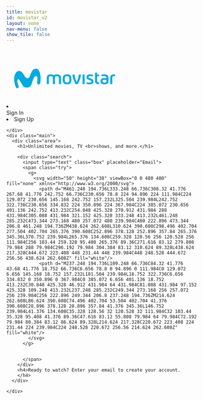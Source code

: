 ```yaml
---
title: movistar
id: movistar_v2
layout: none
nav-menu: false
show_tile: false
---
```


<!DOCTYPE html>
<html lang="en">
<head>
  <meta charset="UTF-8">
  <meta name="viewport" content="width=device-width, initial-scale=1.0">
  <meta http-equiv="X-UA-Compatible" content="ie=edge">
  <title>movistar</title>

  <link rel="stylesheet" href="style.css">
  <link rel="stylesheet" href="mediaquery.css">
  <link rel="stylesheet" href="https://maxst.icons8.com/vue-static/landings/line-awesome/line-awesome/1.3.0/css/line-awesome.min.css">
  <script src="https://kit.fontawesome.com/bc3a1796c2.js" crossorigin="anonymous"></script>
  <link rel="shortcut icon" href="https://image.flaticon.com/icons/png/512/870/870910.ico'/> 
  <link rel="stylesheet" href="https://cdnjs.cloudflare.com/ajax/libs/normalize/8.0.1/normalize.css" />
</head>
<style>
  @import url("https://fonts.googleapis.com/css?family=IBM+Plex+Sans&display=swap");
  @import url("https://fonts.googleapis.com/css?family=Martel+Sans&display=swap");
  @import url("https://fonts.googleapis.com/css?family=Roboto&display=swap");

  body {
    margin: 0;
    padding: 0;
    flex-wrap: wrap;
    display: flex;
    font-family: "Roboto", sans-serif;

    background-color: rgba(8, 8, 8, 0.89);
  }

  .navbar {
    display: flex;
    flex-direction: row;
    position: relative;
    align-items: center;
    width: 100%;
    height: 50px;
    min-height: 100px;
    align-items: center;
    justify-content: space-between;
    background-color: transparent;
    align-self: center;
  }

  .navbar li {
    margin: 0 50px;
    list-style-type: none;
    display: flex;
    flex-direction: row;
  }

  .navbar li:nth-child(2) {
    margin-right: -650px;
  }

  .logo img {
    width: 180px;
    display: flex;
    flex-direction: column;
    align-items: center;
    justify-content: center;
    align-self: center;
  }

  .logo {
    display: flex;
    flex-direction: column;
    align-items: center;
    justify-content: center;
    align-self: center;
  }

  .buttons {
    background-color: #e50914;
    padding: 7px 17px;
    color: white;
    display: flex;
    flex-direction: row;
    border-radius: 3px;
    cursor: pointer;
  }

  .secondary-buttons {
    color: white;
    cursor: pointer;
    position: absolute;
    right: 150px;
    padding: 7px 17px;
    border-radius: 3px;
    border: 1px solid white;
  }

  .main {
    width: 100%;
    margin-top: -100px;
    background-size: cover;
    align-items: center;
    overflow-x: hidden;
    justify-content: center;
    display: flex;
    background-position: center;
    min-height: 710px;
    background-image: linear-gradient(rgba(0, 0, 0, 0.8), rgba(0, 0, 0, 0.8)),
      url(https://images.unsplash.com/photo-1536440136628-849c177e76a1?ixid=MnwxMjA3fDB8MHxwaG90by1wYWdlfHx8fGVufDB8fHx8&ixlib=rb-1.2.1&auto=format&fit=crop&w=1250&q=80);
  }

  .area {
    color: white;
    display: inline-flex;
    flex-direction: column;
    align-items: center;
    justify-content: center;
    text-align: center;
    margin-top: 70px;
  }

  .area h1 {
    font-size: 60px;
    word-spacing: 15px;
    line-height: 75px;
  }

  .area h3 {
    margin-top: -30px;
    font-size: 27px;
    font-weight: normal;
  }

  .search {
    width: 150%;
    background-color: none;
    min-height: 80px;
    display: flex;
    flex-direction: row;
    align-items: center;
    justify-content: center;
    text-align: left;
    margin-top: 10px;
  }

  .box {
    width: 100%;
    min-height: 65px;
  }

  .try {
    display: inline-flex;
    flex-direction: row;
    align-items: center;
    justify-content: center;
    background-color: #e50914;
    min-height: 70px;
    width: 70%;
    font-size: 30px;
    text-transform: uppercase;
    cursor: pointer;
  }

  .area h4 {
    margin-top: 10px;
    font-weight: normal;
  }
  .container1 {
    width: 100%;
    min-height: 460px;
    background-color: black;
    margin-top: 10px;
    display: flex;
    flex-direction: row;
    align-items: center;
    justify-content: space-evenly;
    text-align: left;
  }

  .container1 img {
    display: flex;
    justify-content: center;
    flex-direction: row;
    object-fit: contain;
    object-position: center;
    align-self: center;

    max-width: 100%;
    height: 350px;
  }

  .container1 .image {
    display: flex;
    justify-content: center;
    flex-direction: row;
    align-items: center;
    align-self: center;
    object-fit: contain;
  }

  .text {
    color: white;
    display: flex;
    flex-direction: column;
    align-items: flex-start;
    justify-content: flex-start;
    align-self: center;
    align-content: center;
  }
  .text p {
    font-size: 1.5rem;
    margin-top: 5px;
  }

  .text h1 {
    font-size: 3.125rem;
  }

  .question {
    width: 100%;
    min-height: 950px;
    background-color: #000;
    margin-top: 10px;
    display: flex;
    flex-direction: column;
    align-items: center;
    justify-content: flex-end;
    text-align: center;
  }

  .question h1 {
    text-align: center;
    color: white;
    margin-bottom: 50px;
    text-align: center;
    font-size: 40px;
    display: flex;
    flex-direction: column;
    align-items: center;
    justify-content: center;
  }

  .quest {
    width: 51%;
    min-height: 75px;
    background-color: #303030;
    color: white;
    align-items: center;
    justify-content: space-between;
    display: flex;
    text-align: left;
    flex-direction: row;
    margin: 5px 0;
  }

  .quest .textbox {
    display: flex;
    text-align: left;

    flex-direction: row;
    align-items: center;
    justify-content: center;
    justify-items: center;
    align-self: center;
    font-size: 25px;
    margin: 0 30px;
    word-spacing: 5px;
    text-align: left;
  }

  .quest i {
    margin: 0 30px;
    font-size: 40px;
    color: rgb(255, 255, 255);
  }

  .quest:focus {
    background-color: red;
  }

  .search1 {
    width: 50%;
    background-color: none;
    min-height: 80px;
    display: flex;
    flex-direction: row;
    align-items: center;
    justify-content: center;
    text-align: left;
    margin-top: 10px;
  }

  .box1 {
    width: 100%;
    min-height: 65px;
  }

  .try1 {
    display: flex;
    flex-direction: row;
    align-items: center;
    justify-content: center;
    background-color: #e50914;
    min-height: 70px;
    width: 70%;
    color: white;
    font-size: 30px;
    margin: 50px 0;
    text-transform: uppercase;
  }

  .question h4 {
    color: white;
    margin-top: -20px;
    padding-bottom: 40px;
  }

  .footer {
    display: flex;
    flex-direction: column;
    width: 100%;
    min-height: 375px;
    background-color: black;
    margin-top: 10px;
    flex-wrap: wrap;
    align-items:center;
    justify-content:space-around;

  }

  .footercon {
    display: flex;
    flex-direction: row;
    width: 100%;
    justify-content: center;
    align-items: center;
    flex-wrap: wrap;
    min-height: 50px;
    background-color: transparent;
  }

  .footer .flex1 {
    color:#999;;
    justify-content:space-around;
    align-items:flex-start;
    display: flex;
    flex-direction:row;
    flex-wrap:wrap;
    width:100%;
    font-size: 17px;
    min-height: 30px;

  }

  .footer .flex1 h5 {
    align-self:flex-start;
  }

  .list1 {
    color: white;
    display: flex;
    flex-direction: column;
    flex-wrap: wrap;
    align-items: flex-start;
    justify-items: flex-start;
    align-self: center;
    justify-content: center;
    min-height:50px;
    font-size: 13px;
    padding: 0px 70px;
    text-align: left;
  }

  .list1 li {
    font-size: 13px;
    margin: 7px -10px;
    list-style-type: none;
    text-align: left;
    display: flex;
    flex-direction: column;
    flex-wrap: wrap;
    align-items: flex-start;
    justify-items: center;
    align-self: flex-start;
    justify-content: center;
  }

  .list1 li a {
    color: #999;
    text-decoration: none;
    font-size: 14px;
  }

  li a {
    font-size: 13px;
    text-align: center;
    color: #999;
  }


  .footertxt {
    color:white;
    display:flex;
    flex-direction:row;
    align-items:flex-end;
    justify-content: flex-end;
  }

  .end {
    width:100%;
    min-height:50px;
  background-color: black;
  justify-content:space-around;
  align-items:flex-start;
  display: flex;
  flex-direction:row;
  flex-wrap:wrap;
  color:#999;
  margin-top:-60px;
  }

  .end h2 {
    display:flex;
    flex-direction: row;
  font-size:16px;
  }

  @media (min-width: 250px) and (max-width: 980px) {
    body {
      display: flex;
      flex-direction: column;
      flex-wrap: wrap;
    }
    .container1 {
      display: flex;
      flex-direction: column;
      justify-content: space-evenly;
      align-items: center;
      align-self: center;
    }

    .area h1 {
      font-size: 40px;
      line-height:60px;
    }

    .area h3 {
      margin-top: 10px;
    }

    .container1 img {
      width: 60%;
    }
    .navbar {
      display: flex;
      flex-direction: column;
      background-color: black;
      align-items: center;
      justify-content: center;
      padding: 0;
      min-height: 250px;
      margin-bottom: 30px;

    }



    .search {
      display: flex;
      flex-direction: column;
      margin: 30px;
      width: 50%;
      margin: 0 10px;
    }

    .box {
      width: 100%;
      margin-bottom: 20px;
      margin:30px;
    }

    .try {
      width: 200px;
      margin: 0 10px;
      font-size:17px;
      min-height:50px;
    }

    .search1 {
      display: flex;
      flex-direction: column;
      margin: 30px;
      width: 50%;
      margin: 0 10px;
      margin-bottom: 40px;
    }

  h4 {
    color:white;
  }

    .box1 {
      width: 100%;
      margin-bottom: 20px;
      margin:30px;
    }

    .try1 {
      width: 200px;
      margin: 0 10px;
      font-size:17px;
      min-height:50px;
    }
    .text {
      display: flex;
      flex-direction: column;
      justify-content: center;
      align-items: center;
      align-self: center;
      text-align: center;
      margin-left: 10px;
      margin-right: 10px;
    }

    .text h1 {
      font-size: 2rem;
      margin-left: 10px;
      margin-right: 10px;
    }

    .text p {
      font-size: 1.2rem;
      margin-left: 10px;
      margin-right: 10px;
    }

    .quest .textbox {
      font-size: 20px;
      margin-left: 10px;
      margin-right: 10px;
    }

    .quest {
      width: 80%;
      min-height: 75px;
      margin-left: 10px;
      margin-right: 10px;
    }
  }
</style>
<body>

  <div class="navbar">
    <li class="logo">
      <svg
         xmlns:dc="http://purl.org/dc/elements/1.1/"
         xmlns:cc="http://creativecommons.org/ns#"
         xmlns:rdf="http://www.w3.org/1999/02/22-rdf-syntax-ns#"
         xmlns:svg="http://www.w3.org/2000/svg"
         xmlns="http://www.w3.org/2000/svg"
         xmlns:sodipodi="http://sodipodi.sourceforge.net/DTD/sodipodi-0.dtd"
         xmlns:inkscape="http://www.inkscape.org/namespaces/inkscape"
         width="200pt"
         height="118pt"
         viewBox="0 0 604 118"
         version="1.1"
         id="svg26"
         sodipodi:docname="Logo_Movistar.svg"
         inkscape:version="0.92.2 (5c3e80d, 2017-08-06)">
        <metadata
           id="metadata32">
          <rdf:RDF>
            <cc:Work
               rdf:about="">
              <dc:format>image/svg+xml</dc:format>
              <dc:type
                 rdf:resource="http://purl.org/dc/dcmitype/StillImage" />
            </cc:Work>
          </rdf:RDF>
        </metadata>
        <defs
           id="defs30" />
        <sodipodi:namedview
           pagecolor="#ffffff"
           bordercolor="#666666"
           borderopacity="1"
           objecttolerance="10"
           gridtolerance="10"
           guidetolerance="10"
           inkscape:pageopacity="0"
           inkscape:pageshadow="2"
           inkscape:window-width="1920"
           inkscape:window-height="1028"
           id="namedview28"
           showgrid="false"
           inkscape:zoom="1.2257298"
           inkscape:cx="668.52459"
           inkscape:cy="-75.594385"
           inkscape:window-x="-8"
           inkscape:window-y="-8"
           inkscape:window-maximized="1"
           inkscape:current-layer="svg26" />
        <g
           id="#00abe1ff">
          <path
             d="m 125.21,1.18 c 4.94,-0.77 10.42,-0.88 14.81,1.91 6.34,3.77 9.96,10.6 12.46,17.3 7.03,19.32 7.7,40.45 4.75,60.64 -0.66,5.17 -2.64,11.01 -7.71,13.36 -3,1.01 -6.84,0.74 -8.92,-1.92 -3.36,-4.06 -2.3,-9.66 -2.02,-14.49 1.09,-7.63 1.51,-15.37 1.16,-23.06 -0.03,-3.51 -1.21,-7.31 -4.22,-9.38 -2.54,-1.92 -6.21,-1.55 -8.73,0.21 -4.27,2.77 -7.07,7.23 -9.36,11.67 -5.62,11.57 -8.73,24.12 -12.92,36.23 -2.1,5.63 -5.49,10.99 -10.52,14.42 -6.03,4.25 -13.69,5.37 -20.91,5.11 -9.22,-0.44 -17.52,-6.23 -22.36,-13.89 -6.03,-9.75 -11.4,-19.9 -17.29,-29.73 -1.87,-2.86 -4.39,-6.52 -8.29,-6.1 -4.1,0.38 -5.65,4.97 -5.52,8.51 0.29,12.13 6.16,23.18 8.25,34.99 0.73,3.64 -0.31,8.21 -3.98,9.86 -2.24,0.31 -4.59,0.59 -6.81,0.01 -3.26,-1.24 -4.95,-4.61 -6.41,-7.54 C 5.58,97.09 2.41,84.14 0.78,71.05 1.01,64.34 0.38,57.54 1.8,50.92 3.74,40.12 6.71,28.69 14.72,20.71 c 6.9,-6.99 18.78,-9.07 27.15,-3.56 8.12,5.63 13.14,14.37 18.47,22.45 3.91,6.22 7.56,13.54 14.74,16.53 4.95,2.41 11.3,0.93 14.94,-3.12 2.61,-2.69 3.9,-6.28 5.28,-9.69 2.93,-7.34 5.85,-14.67 9.06,-21.89 3.65,-9.25 10.84,-17.85 20.85,-20.25 z"
             id="path7"
             inkscape:connector-curvature="0"
             style="opacity:1;fill:#00abe1" />
          <path
             d="m 484.27,24.47 c 3.74,-0.29 7.5,-0.12 11.24,0.01 0.28,3.76 -0.23,7.55 0.34,11.29 3.83,-0.13 7.68,-0.24 11.51,0.06 0.1,3.33 0.46,6.7 -0.25,9.99 -3.82,-0.07 -7.63,-0.05 -11.44,0.02 -0.18,8.04 -0.04,16.1 -0.09,24.14 0.04,3.41 -0.01,7.33 2.59,9.91 2.58,2.47 6.46,2.09 9.76,2.39 0.47,3.45 0.51,6.97 -0.13,10.4 -6.27,0.07 -13.17,-0.05 -18.29,-4.19 -4.6,-3.66 -5.91,-9.83 -6.06,-15.42 -0.09,-15 0.06,-30.01 -0.06,-45.01 0.26,-1.1 -0.61,-3.2 0.88,-3.59 z"
             id="path9"
             inkscape:connector-curvature="0"
             style="opacity:1;fill:#00abe1" />
          <path
             d="m 201.02,40.03 c 5.67,-5.09 13.75,-5.72 21.02,-5.45 5.92,-0.02 11.86,1.61 16.53,5.31 5.23,-5.43 13.34,-5.45 20.34,-5.31 6.39,0 13.22,1.9 17.53,6.88 3.18,3.73 3.77,8.83 3.87,13.55 0.04,9.97 0,19.94 0.02,29.92 -0.02,2.59 0.28,5.25 -0.54,7.75 -3.72,-0.16 -7.44,0.17 -11.14,-0.19 l -0.39,-0.56 c -0.4,-12.99 0.36,-26.02 -0.42,-39 0.07,-4.17 -3.79,-7.23 -7.71,-7.51 -4.47,-0.28 -9.67,-0.82 -13.32,2.35 -2.72,2.24 -2.4,6.07 -2.57,9.24 -0.12,10.32 -0.07,20.65 -0.04,30.97 -0.25,1.45 0.47,3.52 -0.78,4.58 -3.79,0.13 -7.63,0.27 -11.41,-0.17 0,-13.17 0.31,-26.34 -0.32,-39.5 -0.02,-4.44 -4.45,-7.42 -8.56,-7.54 -3.77,-0.19 -7.87,-0.49 -11.27,1.45 -2.2,1.22 -3.53,3.64 -3.59,6.13 -0.86,13.22 -0.05,26.48 -0.55,39.71 -3.83,0 -7.66,-0.03 -11.48,0.03 -0.38,-1.85 -0.55,-3.73 -0.48,-5.61 0.13,-11.03 -0.1,-22.06 0.11,-33.08 0.06,-5.03 1.2,-10.49 5.15,-13.95 z"
             id="path11"
             inkscape:connector-curvature="0"
             style="opacity:1;fill:#00abe1" />
          <path
             d="m 305.49,35.72 c 8.8,-1.74 18.56,-2.1 26.83,1.91 7.78,3.99 9.74,13.49 10.06,21.47 0.12,8.76 0.65,18.34 -4.15,26.09 -4.46,6.99 -13.55,8.6 -21.23,8.42 -7.36,0.2 -15.73,-0.85 -20.89,-6.67 -5.58,-6.96 -5.53,-16.48 -5.54,-24.95 0.22,-6.93 0.84,-14.51 5.19,-20.22 2.4,-3.09 6.01,-5.02 9.73,-6.05 m 5.01,9.93 c -3.48,0.74 -6.03,3.79 -6.71,7.19 -1.25,7.36 -1.25,14.93 -0.04,22.29 0.69,2.9 2.34,5.93 5.34,6.91 4.48,1.48 9.42,1.4 13.98,0.3 3.32,-0.68 5.43,-3.76 6.19,-6.87 1.36,-7.56 1.3,-15.33 -0.01,-22.89 -0.89,-3.49 -3.65,-6.56 -7.34,-7.07 -3.78,-0.45 -7.66,-0.52 -11.41,0.14 z"
             id="path13"
             inkscape:connector-curvature="0"
             style="opacity:1;fill:#00abe1" />
          <path
             d="m 440.35,37.4 c 8.19,-4.09 17.81,-2.99 26.55,-1.68 1.13,0.44 3.39,0.04 3.61,1.67 0.14,2.75 0.11,5.52 0.05,8.28 -0.35,0.14 -1.05,0.43 -1.4,0.57 -6.33,-1.1 -12.84,-2.23 -19.26,-1.21 -2.52,0.43 -5.73,1.94 -5.69,4.92 -0.57,2.54 1.64,4.31 3.64,5.29 7.04,3.23 15.02,4.73 21.24,9.57 5.21,3.97 5.73,11.42 4.07,17.28 -2.63,7.44 -10.76,10.97 -18.14,11.37 -7.02,0.32 -14.39,0.13 -20.95,-2.59 -1.25,-3.08 -0.46,-6.7 -0.35,-9.98 7.96,1.92 16.51,4.02 24.56,1.41 4.12,-1.09 5.63,-7.08 2.06,-9.66 -7.14,-4.38 -16.03,-5.23 -22.83,-10.26 -7.85,-6.33 -6.12,-20.47 2.84,-24.98 z"
             id="path15"
             inkscape:connector-curvature="0"
             style="opacity:1;fill:#00abe1" />
          <path
             d="m 521.66,38.01 c -0.36,-1.45 1.23,-2.29 2.42,-2.35 8.23,-1.11 16.69,-1.79 24.88,0.01 5.24,1.33 10.37,4.54 12.63,9.64 2.86,6.17 1.77,13.12 1.98,19.69 -0.14,6.48 0.73,13.38 -2.15,19.43 -2.78,5.8 -9.52,8.21 -15.49,8.98 -7.45,0.46 -15.44,0.55 -22.15,-3.19 -11.04,-6.18 -10.61,-24.98 0.67,-30.69 8.32,-4.39 18.07,-2.96 27.01,-1.94 0.24,-4.2 -0.43,-9.44 -4.8,-11.33 -8.03,-3.11 -16.69,-0.51 -24.97,-0.58 -0.02,-2.56 -0.12,-5.12 -0.03,-7.67 m 8.09,42.22 c 3.34,3.62 8.73,3.35 13.24,3.19 3.05,-0.11 6.57,-1.39 7.8,-4.43 1.04,-3.64 0.52,-7.49 0.69,-11.23 -5.69,-1.48 -11.79,-1.84 -17.57,-0.71 -5.76,1.05 -8.01,8.99 -4.16,13.18 z"
             id="path17"
             inkscape:connector-curvature="0"
             style="opacity:1;fill:#00abe1" />
          <path
             d="m 578.56,40.41 c 6.33,-6.38 16.11,-6.22 24.45,-5.63 0.24,3.38 0.17,6.77 -0.06,10.15 -4.61,0.79 -9.97,-0.92 -13.96,2.14 -2.46,1.79 -2.72,5.1 -2.8,7.88 -0.23,12.48 0,24.97 -0.12,37.45 -3.91,0.51 -7.85,0.09 -11.77,0.31 -0.96,-10.16 -0.15,-20.44 -0.42,-30.65 0.19,-7.33 -0.97,-15.93 4.68,-21.65 z"
             id="path19"
             inkscape:connector-curvature="0"
             style="opacity:1;fill:#00abe1" />
          <path
             d="m 349.03,35.79 c 4.22,-0.07 8.51,-0.54 12.68,0.31 1.01,15.47 5.39,30.68 12.23,44.56 1.17,-1.51 1.9,-3.29 2.61,-5.05 5.36,-12.52 9.07,-25.88 9.81,-39.53 4.15,-0.8 8.41,-0.39 12.61,-0.26 -0.56,19.68 -8.82,38.11 -17.68,55.35 -0.62,1.86 -2.81,1.39 -4.29,1.49 -3.1,-0.1 -6.22,0.21 -9.29,-0.21 -0.25,-0.31 -0.75,-0.93 -1,-1.24 -9.26,-17.1 -17.15,-35.69 -17.68,-55.42 z"
             id="path21"
             inkscape:connector-curvature="0"
             style="opacity:1;fill:#00abe1" />
          <path
             d="m 408.98,35.84 c 4,-0.3 8.03,-0.26 12.04,-0.04 0.17,18.79 0.28,37.62 -0.04,56.4 -3.7,1.07 -7.87,0.1 -11.74,0.47 -0.21,-18.93 -0.52,-37.89 -0.26,-56.83 z"
             id="path23"
             inkscape:connector-curvature="0"
             style="opacity:1;fill:#00abe1" />
        </g>
      </svg>
    </li>
    <div class="secondary-buttons">Sign In</div>
    <li class="buttons">Sign Up</a>

    </div>
    <div class="main">
      <div class="area">
        <h1>Unlimited movies, TV <br>shows, and more.</h1>

        <div class="search">
          <input type="text" class="box" placeholder="Email">
          <span class="try">
            <g>
              <svg width="50" height="38" viewBox="0 0 480 480" fill="none" xmlns="http://www.w3.org/2000/svg">
                <path d="M461.248 194.736L333.248 66.736C308.32 41.776 267.68 41.776 242.752 66.736C230.656 78.8 224 94.896 224 111.984C224 129.072 230.656 145.168 242.752 157.232L325.504 239.984L242.752 322.736C230.656 334.832 224 350.896 224 367.984C224 385.072 230.656 401.136 242.752 413.232C254.848 425.328 270.912 431.984 288 431.984C305.088 431.984 321.152 425.328 333.248 413.232L461.248 285.232C473.344 273.168 480 257.072 480 239.984C480 222.896 473.344 206.8 461.248 194.736ZM438.624 262.608L310.624 390.608C298.496 402.704 277.504 402.704 265.376 390.608C252.896 378.128 252.896 357.84 265.376 345.36L370.752 239.984L265.376 134.608C259.328 128.56 256 120.528 256 111.984C256 103.44 259.328 95.408 265.376 89.36C271.616 83.12 279.808 79.984 288 79.984C296.192 79.984 304.384 83.12 310.624 89.328L438.624 217.328C444.672 223.408 448 231.44 448 239.984C448 248.528 444.672 256.56 438.624 262.608Z" fill="white"/>
                <path d="M237.248 194.736L109.248 66.736C84.32 41.776 43.68 41.776 18.752 66.736C6.656 78.8 0 94.896 0 111.984C0 129.072 6.656 145.168 18.752 157.232L101.504 239.984L18.752 322.736C6.656 334.832 0 350.896 0 367.984C0 385.072 6.656 401.136 18.752 413.232C30.848 425.328 46.912 431.984 64 431.984C81.088 431.984 97.152 425.328 109.248 413.232L237.248 285.232C249.344 273.168 256 257.072 256 239.984C256 222.896 249.344 206.8 237.248 194.736ZM214.624 262.608L86.624 390.608C74.496 402.704 53.504 402.704 41.376 390.608C28.896 378.128 28.896 357.84 41.376 345.36L146.752 239.984L41.376 134.608C35.328 128.56 32 120.528 32 111.984C32 103.44 35.328 95.408 41.376 89.36C47.616 83.12 55.808 79.984 64 79.984C72.192 79.984 80.384 83.12 86.624 89.328L214.624 217.328C220.672 223.408 224 231.44 224 239.984C224 248.528 220.672 256.56 214.624 262.608Z" fill="white"/>
            </svg>
          </g>


          </span>
        </div>
        <h4>Ready to watch? Enter your email to create your account.
        </h4>
      </div>

    </div>
    
  </body>
  </html>

